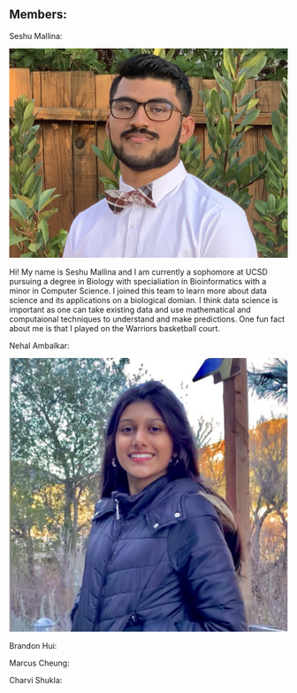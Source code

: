 ## Members:

Seshu Mallina: 

![SeshuImage](IMG_1649.JPG)

Hi! My name is Seshu Mallina and I am currently a sophomore at UCSD pursuing a degree in Biology with specialiation in Bioinformatics with a minor in Computer Science. I joined this team to learn more about data science and its applications on a biological domian. I think data science is important as one can take existing data and use mathematical and computaional techniques to understand and make predictions. One fun fact about me is that I played on the Warriors basketball court. 

Nehal Ambalkar: 

![NehalImage](IMG_2383.jpeg)

Brandon Hui:

Marcus Cheung: 

Charvi Shukla: 